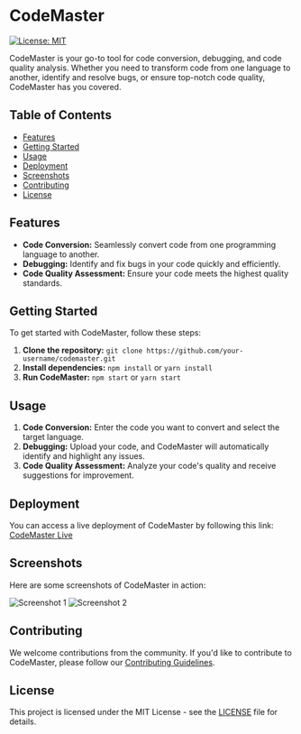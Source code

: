 
# CodeMaster

[![License: MIT](https://img.shields.io/badge/License-MIT-yellow.svg)](https://opensource.org/licenses/MIT)

CodeMaster is your go-to tool for code conversion, debugging, and code quality analysis. Whether you need to transform code from one language to another, identify and resolve bugs, or ensure top-notch code quality, CodeMaster has you covered.

## Table of Contents

- [Features](#features)
- [Getting Started](#getting-started)
- [Usage](#usage)
- [Deployment](#deployment)
- [Screenshots](#screenshots)
- [Contributing](#contributing)
- [License](#license)

## Features

- **Code Conversion:** Seamlessly convert code from one programming language to another.
- **Debugging:** Identify and fix bugs in your code quickly and efficiently.
- **Code Quality Assessment:** Ensure your code meets the highest quality standards.

## Getting Started

To get started with CodeMaster, follow these steps:

1. **Clone the repository:** `git clone https://github.com/your-username/codemaster.git`
2. **Install dependencies:** `npm install` or `yarn install`
3. **Run CodeMaster:** `npm start` or `yarn start`

## Usage

1. **Code Conversion:** Enter the code you want to convert and select the target language.
2. **Debugging:** Upload your code, and CodeMaster will automatically identify and highlight any issues.
3. **Code Quality Assessment:** Analyze your code's quality and receive suggestions for improvement.

## Deployment

You can access a live deployment of CodeMaster by following this link: [CodeMaster Live](https://your-deployment-link.com)

## Screenshots

Here are some screenshots of CodeMaster in action:

![Screenshot 1](screenshots/screenshot1.png)
![Screenshot 2](screenshots/screenshot2.png)

## Contributing

We welcome contributions from the community. If you'd like to contribute to CodeMaster, please follow our [Contributing Guidelines](CONTRIBUTING.md).

## License

This project is licensed under the MIT License - see the [LICENSE](LICENSE) file for details.

